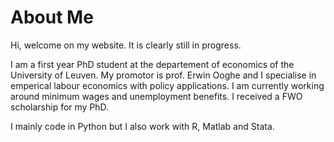 # About Me
Hi, welcome on my website. It is clearly still in progress. 

I am a first year PhD student at the departement of economics of the University of Leuven. My promotor is prof. Erwin Ooghe and I specialise in emperical labour economics with policy applications. I am currently working around minimum wages and unemployment benefits. I received a FWO scholarship for my PhD. 

I mainly code in Python but I also work with R, Matlab and Stata. 
